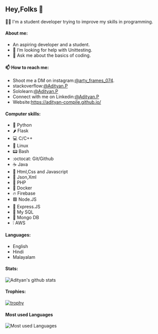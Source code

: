 ## Hey,Folks 👋
  :man_technologist: I'm a student developer trying to improve my skills in programming.
  
#### About me:
- An aspiring developer and a student.
- 🤔 I’m looking for help with Unittesting.
- 💬 Ask me about the basics of coding.

#### 📫 How to reach me: 
- Shoot me a DM on instagram:<a href="https://www.instagram.com/arty_frames_074/">@arty_frames_074</a>.
- stackoverflow:<a href="https://stackoverflow.com/users/13777039/adityan-p?tab=profile">@Adityan.P</a>
- Sololearn:<a href="https://www.sololearn.com/Profile/18603740">@Adityan.P</a>
- Connect with me on Linkedin:<a href="https://www.linkedin.com/in/adityan-p-521a83205">@Adityan.P</a>
- Website:https://adityan-compile.github.io/
#### Computer skills:
- :snake: Python
- :hot_pepper: Flask
- :computer: C/C++
- :penguin: Linux
- :pager: Bash
- :octocat: Git/Github
- :coffee: Java
- :signal_strength: Html,Css and Javascript
- :page_with_curl: Json,Xml
- :floppy_disk: PHP
- :whale: Docker
- :fire: Firebase
- :green_square: Node.JS
- :train2: Express.JS 
- :dolphin: My SQL
- :herb: Mongo DB
- :grey_exclamation: AWS

#### Languages:
- English
- Hindi
- Malayalam

#### Stats:
![Adityan's github stats](https://github-readme-stats.vercel.app/api?username=Adityan-compile&count_private=true&show_icons=true&theme=radical)

#### Trophies:
[![trophy](https://github-profile-trophy.vercel.app/?username=ryo-ma&theme=onedark)](https://github.com/ryo-ma/github-profile-trophy)

#### Most used Languages
![Most used Languages](https://github-readme-stats.vercel.app/api/top-langs/?username=chop0&layout=compact&count_private=true&show_icons=true&theme=dracula)
